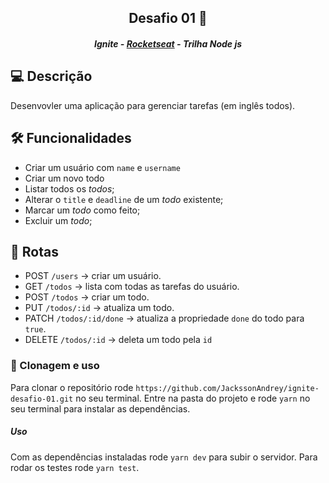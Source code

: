 <h2 align="center">Desafio 01 🚀</h2>
<h5 align="center">Ignite - <a href="https://rocketseat.com.br/" >Rocketseat</a> - Trilha Node js</h5>

## 💻 Descrição

Desenvovler uma aplicação para gerenciar tarefas (em inglês todos).

## 🛠️ Funcionalidades

- Criar um usuário com `name` e `username`
- Criar um novo todo
- Listar todos os _todos_;
- Alterar o `title` e `deadline` de um _todo_ existente;
- Marcar um _todo_ como feito;
- Excluir um _todo_;

## 🔗 Rotas

- POST `/users` → criar um usuário.
- GET `/todos` → lista com todas as tarefas do usuário.
- POST `/todos` → criar um todo.
- PUT `/todos/:id` → atualiza um todo.
- PATCH `/todos/:id/done` → atualiza a propriedade `done` do todo para `true`.
- DELETE `/todos/:id` → deleta um todo pela `id`

### 📝 Clonagem e uso

Para clonar o repositório rode `https://github.com/JackssonAndrey/ignite-desafio-01.git` no seu terminal.
Entre na pasta do projeto e rode `yarn` no seu terminal para instalar as dependências.

##### Uso

Com as dependências instaladas rode `yarn dev` para subir o servidor. Para rodar os testes rode `yarn test`.
